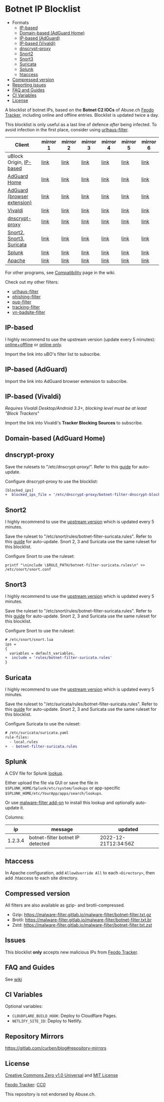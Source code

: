 # Botnet IP Blocklist

- Formats
  - [IP-based](#ip-based)
  - [Domain-based (AdGuard Home)](#domain-based-adguard-home)
  - [IP-based (AdGuard)](#ip-based-adguard)
  - [IP-based (Vivaldi)](#ip-based-vivaldi)
  - [dnscrypt-proxy](#dnscrypt-proxy)
  - [Snort2](#snort2)
  - [Snort3](#snort3)
  - [Suricata](#suricata)
  - [Splunk](#splunk)
  - [htaccess](#htaccess)
- [Compressed version](#compressed-version)
- [Reporting issues](#issues)
- [FAQ and Guides](#faq-and-guides)
- [CI Variables](#ci-variables)
- [License](#license)

A blocklist of botnet IPs, based on the **Botnet C2 IOCs** of Abuse.ch [Feodo Tracker](https://feodotracker.abuse.ch/blocklist/#iocs), including online and offline entries. Blocklist is updated twice a day.

This blocklist is only useful as a last line of defence _after_ being infected. To avoid infection in the first place, consider using [urlhaus-filter](https://gitlab.com/malware-filter/urlhaus-filter).

| Client                                                      | mirror 1                                                                                       | mirror 2                                                                                 | mirror 3                                                                                | mirror 4                                                                                      | mirror 5                                                                        | mirror 6                                                                       |
| ----------------------------------------------------------- | ---------------------------------------------------------------------------------------------- | ---------------------------------------------------------------------------------------- | --------------------------------------------------------------------------------------- | --------------------------------------------------------------------------------------------- | ------------------------------------------------------------------------------- | ------------------------------------------------------------------------------ |
| uBlock Origin, [IP-based](#ip-based)                        | [link](https://malware-filter.gitlab.io/malware-filter/botnet-filter.txt)                      | [link](https://curbengh.github.io/malware-filter/botnet-filter.txt)                      | [link](https://curbengh.github.io/botnet-filter/botnet-filter.txt)                      | [link](https://malware-filter.gitlab.io/botnet-filter/botnet-filter.txt)                      | [link](https://malware-filter.pages.dev/botnet-filter.txt)                      | [link](https://botnet-filter.pages.dev/botnet-filter.txt)                      |
| [AdGuard Home](#domain-based-adguard-home)                  | [link](https://malware-filter.gitlab.io/malware-filter/botnet-filter-agh.txt)                  | [link](https://curbengh.github.io/malware-filter/botnet-filter-agh.txt)                  | [link](https://curbengh.github.io/botnet-filter/botnet-filter-agh.txt)                  | [link](https://malware-filter.gitlab.io/botnet-filter/botnet-filter-agh.txt)                  | [link](https://malware-filter.pages.dev/botnet-filter-agh.txt)                  | [link](https://botnet-filter.pages.dev/botnet-filter-agh.txt)                  |
| [AdGuard (browser extension)](#ip-based-adguard)            | [link](https://malware-filter.gitlab.io/malware-filter/botnet-filter-ag.txt)                   | [link](https://curbengh.github.io/malware-filter/botnet-filter-ag.txt)                   | [link](https://curbengh.github.io/botnet-filter/botnet-filter-ag.txt)                   | [link](https://malware-filter.gitlab.io/botnet-filter/botnet-filter-ag.txt)                   | [link](https://malware-filter.pages.dev/botnet-filter-ag.txt)                   | [link](https://botnet-filter.pages.dev/botnet-filter-ag.txt)                   |
| [Vivaldi](#ip-based-vivaldi)                                | [link](https://malware-filter.gitlab.io/malware-filter/botnet-filter-vivaldi.txt)              | [link](https://curbengh.github.io/malware-filter/botnet-filter-vivaldi.txt)              | [link](https://curbengh.github.io/botnet-filter/botnet-filter-vivaldi.txt)              | [link](https://malware-filter.gitlab.io/botnet-filter/botnet-filter-vivaldi.txt)              | [link](https://malware-filter.pages.dev/botnet-filter-vivaldi.txt)              | [link](https://botnet-filter.pages.dev/botnet-filter-vivaldi.txt)              |
| [dnscrypt-proxy](#dnscrypt-proxy)                           | [link](https://malware-filter.gitlab.io/malware-filter/botnet-filter-dnscrypt-blocked-ips.txt) | [link](https://curbengh.github.io/malware-filter/botnet-filter-dnscrypt-blocked-ips.txt) | [link](https://curbengh.github.io/botnet-filter/botnet-filter-dnscrypt-blocked-ips.txt) | [link](https://malware-filter.gitlab.io/botnet-filter/botnet-filter-dnscrypt-blocked-ips.txt) | [link](https://malware-filter.pages.dev/botnet-filter-dnscrypt-blocked-ips.txt) | [link](https://botnet-filter.pages.dev/botnet-filter-dnscrypt-blocked-ips.txt) |
| [Snort2](#snort2), [Snort3](#snort3), [Suricata](#suricata) | [link](https://malware-filter.gitlab.io/malware-filter/botnet-filter-suricata.rules)           | [link](https://curbengh.github.io/malware-filter/botnet-filter-suricata.rules)           | [link](https://curbengh.github.io/botnet-filter/botnet-filter-suricata.rules)           | [link](https://malware-filter.gitlab.io/botnet-filter/botnet-filter-suricata.rules)           | [link](https://malware-filter.pages.dev/botnet-filter-suricata.rules)           | [link](https://botnet-filter.pages.dev/botnet-filter-suricata.rules)           |
| [Splunk](#splunk)                                           | [link](https://malware-filter.gitlab.io/malware-filter/botnet-filter-splunk.csv)               | [link](https://curbengh.github.io/malware-filter/botnet-filter-splunk.csv)               | [link](https://curbengh.github.io/botnet-filter/botnet-filter-splunk.csv)               | [link](https://malware-filter.gitlab.io/botnet-filter/botnet-filter-splunk.csv)               | [link](https://malware-filter.pages.dev/botnet-filter-splunk.csv)               | [link](https://botnet-filter.pages.dev/botnet-filter-splunk.csv)               |
| [Apache](#htaccess)                                         | [link](https://malware-filter.gitlab.io/malware-filter/botnet-filter-htaccess.txt)               | [link](https://curbengh.github.io/malware-filter/botnet-filter-htaccess.txt)               | [link](https://curbengh.github.io/botnet-filter/botnet-filter-htaccess.txt)               | [link](https://malware-filter.gitlab.io/botnet-filter/botnet-filter-htaccess.txt)               | [link](https://malware-filter.pages.dev/botnet-filter-htaccess.txt)               | [link](https://botnet-filter.pages.dev/botnet-filter-htaccess.txt)               |

For other programs, see [Compatibility](https://gitlab.com/malware-filter/malware-filter/wikis/compatibility) page in the wiki.

Check out my other filters:

- [urlhaus-filter](https://gitlab.com/malware-filter/urlhaus-filter)
- [phishing-filter](https://gitlab.com/malware-filter/phishing-filter)
- [pup-filter](https://gitlab.com/malware-filter/pup-filter)
- [tracking-filter](https://gitlab.com/malware-filter/tracking-filter)
- [vn-badsite-filter](https://gitlab.com/malware-filter/vn-badsite-filter)

## IP-based

I highly recommend to use the upstream version (update every 5 minutes): [online+offline](https://feodotracker.abuse.ch/downloads/ipblocklist.txt) or [online only](https://feodotracker.abuse.ch/downloads/ipblocklist_recommended.txt).

Import the link into uBO's filter list to subscribe.

</details>

## IP-based (AdGuard)

Import the link into AdGuard browser extension to subscribe.

## IP-based (Vivaldi)

_Requires Vivaldi Desktop/Android 3.3+, blocking level must be at least "Block Trackers"_

Import the link into Vivaldi's **Tracker Blocking Sources** to subscribe.

## Domain-based (AdGuard Home)

## dnscrypt-proxy

Save the rulesets to "/etc/dnscrypt-proxy/". Refer to this [guide](https://gitlab.com/malware-filter/malware-filter/wikis/update-filter) for auto-update.

Configure dnscrypt-proxy to use the blocklist:

```diff
[blocked_ips]
+  blocked_ips_file = '/etc/dnscrypt-proxy/botnet-filter-dnscrypt-blocked-ips.txt'
```

## Snort2

I highly recommend to use the [upstream version](https://feodotracker.abuse.ch/blocklist/#ip-ids) which is updated every 5 minutes.

Save the ruleset to "/etc/snort/rules/botnet-filter-suricata.rules". Refer to this [guide](https://gitlab.com/malware-filter/malware-filter/wikis/update-filter) for auto-update. Snort 2, 3 and Suricata use the same ruleset for this blocklist.

Configure Snort to use the ruleset:

`printf "\ninclude \$RULE_PATH/botnet-filter-suricata.rules\n" >> /etc/snort/snort.conf`

## Snort3

I highly recommend to use the [upstream version](https://feodotracker.abuse.ch/blocklist/#ip-ids) which is updated every 5 minutes.

Save the ruleset to "/etc/snort/rules/botnet-filter-suricata.rules". Refer to this [guide](https://gitlab.com/malware-filter/malware-filter/wikis/update-filter) for auto-update. Snort 2, 3 and Suricata use the same ruleset for this blocklist.

Configure Snort to use the ruleset:

```diff
# /etc/snort/snort.lua
ips =
{
  variables = default_variables,
+  include = 'rules/botnet-filter-suricata.rules'
}
```

## Suricata

I highly recommend to use the [upstream version](https://feodotracker.abuse.ch/blocklist/#ip-ids) which is updated every 5 minutes.

Save the ruleset to "/etc/suricata/rules/botnet-filter-suricata.rules". Refer to this [guide](https://gitlab.com/malware-filter/malware-filter/wikis/update-filter) for auto-update. Snort 2, 3 and Suricata use the same ruleset for this blocklist.

Configure Suricata to use the ruleset:

```diff
# /etc/suricata/suricata.yaml
rule-files:
  - local.rules
+  - botnet-filter-suricata.rules
```

## Splunk

A CSV file for Splunk [lookup](https://docs.splunk.com/Documentation/Splunk/latest/Knowledge/Aboutlookupsandfieldactions).

Either upload the file via GUI or save the file in `$SPLUNK_HOME/Splunk/etc/system/lookups` or app-specific `$SPLUNK_HOME/etc/YourApp/apps/search/lookups`.

Or use [malware-filter add-on](https://splunkbase.splunk.com/app/6970) to install this lookup and optionally auto-update it.

Columns:

| ip      | message                          | updated              |
| ------- | -------------------------------- | -------------------- |
| 1.2.3.4 | botnet-filter botnet IP detected | 2022-12-21T12:34:56Z |

## htaccess

In Apache configuration, add `AllowOverride All` to each `<Directory>`, then add .htaccess to each site directory.

## Compressed version

All filters are also available as gzip- and brotli-compressed.

- Gzip: https://malware-filter.gitlab.io/malware-filter/botnet-filter.txt.gz
- Brotli: https://malware-filter.gitlab.io/malware-filter/botnet-filter.txt.br
- Zstd: https://malware-filter.gitlab.io/malware-filter/botnet-filter.txt.zst

## Issues

This blocklist **only** accepts new malicious IPs from [Feodo Tracker](https://feodotracker.abuse.ch/).

## FAQ and Guides

See [wiki](https://gitlab.com/malware-filter/malware-filter/-/wikis/home)

## CI Variables

Optional variables:

- `CLOUDFLARE_BUILD_HOOK`: Deploy to Cloudflare Pages.
- `NETLIFY_SITE_ID`: Deploy to Netlify.

## Repository Mirrors

https://gitlab.com/curben/blog#repository-mirrors

## License

[Creative Commons Zero v1.0 Universal](LICENSE-CC0.md) and [MIT License](LICENSE)

[Feodo Tracker](https://feodotracker.abuse.ch/): [CC0](https://creativecommons.org/publicdomain/zero/1.0/)

This repository is not endorsed by Abuse.ch.
